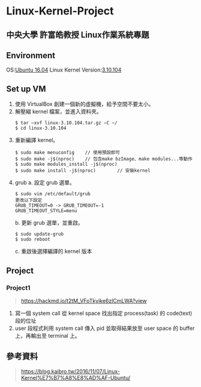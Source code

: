 # Linux-Kernel-Project
中央大學 許富皓教授 Linux作業系統專題
---------------------------------------
## Environment
OS:[Ubuntu 16.04](https://releases.ubuntu.com/16.04/?_ga=2.247640007.1301183573.1726571101-1581265748.1726571101)
Linux Kernel Version:[3.10.104](https://mirrors.edge.kernel.org/pub/linux/kernel/v3.0/linux-3.10.104.tar.gz)

## Set up VM
1. 使用 VirtualBox 創建一個新的虛擬機，給予空間不要太小。
2. 解壓縮 kernel 檔案，並進入資料夾。
   ```
   $ tar –xvf linux-3.10.104.tar.gz –C ~/
   $ cd linux-3.10.104
   ```
3. 重新編譯 kernel。
   ```
   $ sudo make menuconfig    // 使用預設即可
   $ sudo make -j$(nproc)    // 包含make bzImage、make modules...等動作
   $ sudo make modules_install -j$(nproc) 
   $ sudo make install -j$(nproc)        // 安裝kernel
   ```
4. grub
   a. 設定 grub 選單。
   ```
   $ sudo vim /etc/default/grub
   更改以下設定
   GRUB_TIMEOUT=0 -> GRUB_TIMEOUT=-1
   GRUB_TIMEOUT_STYLE=menu
   ```
   b. 更新 grub 選單，並重啟。
   ```
   $ sudo update-grub
   $ sudo reboot
   ```
   c. 重啟後選擇編譯的 kernel 版本

## Project
### Project1
>https://hackmd.io/t2tM_VFoTkyike6zlCmLWA?view
1. 寫一個 system call 從 kernel space 找出指定 process(task) 的 code(text) 段的位址
2. user 段程式利用 system call 傳入 pid 並取得結果放至 user space 的 buffer 上，再輸出至 terminal 上。

## 參考資料
>https://blog.kaibro.tw/2016/11/07/Linux-Kernel%E7%B7%A8%E8%AD%AF-Ubuntu/

